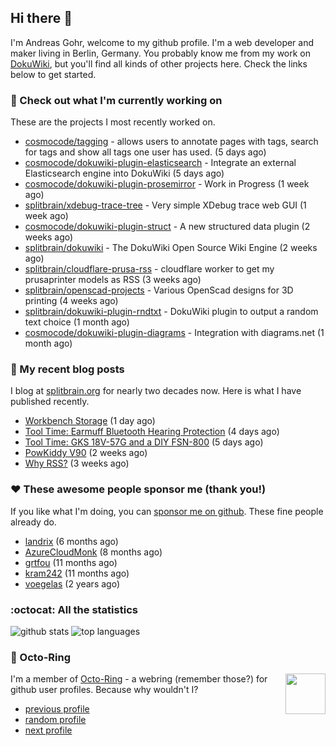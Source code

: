 ## Hi there :wave:

I'm Andreas Gohr, welcome to my github profile. I'm a web developer and maker living in Berlin, Germany. You probably know me from my work on [DokuWiki](https://github.com/splitbrain/dokuwiki), but you'll find all kinds of other projects here. Check the links below to get started.

### :hammer: Check out what I'm currently working on

These are the projects I most recently worked on.


- [cosmocode/tagging](https://github.com/cosmocode/tagging) - allows users to annotate pages with tags, search for tags and show all tags one user has used. (5 days ago)
- [cosmocode/dokuwiki-plugin-elasticsearch](https://github.com/cosmocode/dokuwiki-plugin-elasticsearch) - Integrate an external Elasticsearch engine into DokuWiki (5 days ago)
- [cosmocode/dokuwiki-plugin-prosemirror](https://github.com/cosmocode/dokuwiki-plugin-prosemirror) - Work in Progress (1 week ago)
- [splitbrain/xdebug-trace-tree](https://github.com/splitbrain/xdebug-trace-tree) - Very simple XDebug trace web GUI (1 week ago)
- [cosmocode/dokuwiki-plugin-struct](https://github.com/cosmocode/dokuwiki-plugin-struct) - A new structured data plugin (2 weeks ago)
- [splitbrain/dokuwiki](https://github.com/splitbrain/dokuwiki) - The DokuWiki Open Source Wiki Engine (2 weeks ago)
- [splitbrain/cloudflare-prusa-rss](https://github.com/splitbrain/cloudflare-prusa-rss) - cloudflare worker to get my prusaprinter models as RSS (3 weeks ago)
- [splitbrain/openscad-projects](https://github.com/splitbrain/openscad-projects) - Various OpenScad designs for 3D printing (4 weeks ago)
- [splitbrain/dokuwiki-plugin-rndtxt](https://github.com/splitbrain/dokuwiki-plugin-rndtxt) - DokuWiki plugin to output a random text choice (1 month ago)
- [cosmocode/dokuwiki-plugin-diagrams](https://github.com/cosmocode/dokuwiki-plugin-diagrams) - Integration with diagrams.net (1 month ago)

### :scroll: My recent blog posts

I blog at [splitbrain.org](https://www.splitbrain.org) for nearly two decades now. Here is what I have published recently.


- [Workbench Storage](https://www.splitbrain.org/blog/2021-05/01-storage_workbench) (1 day ago)
- [Tool Time: Earmuff Bluetooth Hearing Protection](https://www.splitbrain.org/blog/2021-04/28-earmuff_bluetooth_hearing_protection) (4 days ago)
- [Tool Time: GKS 18V-57G and a DIY FSN-800](https://www.splitbrain.org/blog/2021-04/27-gks_18v-57_g_and_a_diy_fsn-800) (5 days ago)
- [PowKiddy V90](https://www.splitbrain.org/blog/2021-04/16-powkiddy_v90) (2 weeks ago)
- [Why RSS?](https://www.splitbrain.org/blog/2021-04/06b-why_rss) (3 weeks ago)

### :hearts:️ These awesome people sponsor me (thank you!)

If you like what I'm doing, you can [sponsor me on github](https://github.com/sponsors/splitbrain). These fine people already do.


- [landrix](https://github.com/landrix) (6 months ago)
- [AzureCloudMonk](https://github.com/AzureCloudMonk) (8 months ago)
- [grtfou](https://github.com/grtfou) (11 months ago)
- [kram242](https://github.com/kram242) (11 months ago)
- [voegelas](https://github.com/voegelas) (2 years ago)

### :octocat: All the statistics

 ![github stats](https://github-readme-stats.vercel.app/api?username=splitbrain&show_icons=true&hide_title=true)
![top languages](https://github-readme-stats.vercel.app/api/top-langs/?username=splitbrain&layout=compact)


### :octopus: Octo-Ring

<img width="64" height="65" src="https://octo-ring.com/static/img/octo.png" align="right" alt="">

I'm a member of [Octo-Ring](https://octo-ring.com/) - a webring (remember those?) for github user profiles. Because why wouldn't I? 

* [previous profile](https://octo-ring.com/p/splitbrain/prev)
* [random profile](https://octo-ring.com/p/splitbrain/random)
* [next profile](https://octo-ring.com/p/splitbrain/next)

